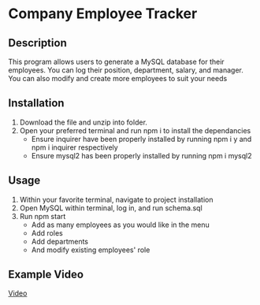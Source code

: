# Company Employee Tracker

## Description

This program allows users to generate a MySQL database for their employees. You can log their position, department, salary, and manager. You can also modify and create more employees to suit your needs

## Installation

1. Download the file and unzip into folder. 
2. Open your preferred terminal and run npm i to install the dependancies
    + Ensure inquirer have been properly installed by running npm i y and npm i inquirer respectively
    + Ensure mysql2 has been properly installed by running npm i mysql2

## Usage

1. Within your favorite terminal, navigate to project installation
2. Open MySQL within terminal, log in, and run schema.sql
3. Run npm start
    + Add as many employees as you would like in the menu
    + Add roles
    + Add departments
    + And modify existing employees' role

## Example Video

[Video](https://youtu.be/13Na9IQlWBs)